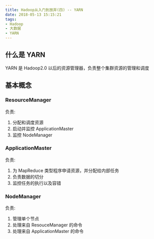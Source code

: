 ```yaml
---
title: Hadoop从入门到放弃(四) -- YARN
date: 2018-05-13 15:15:21
tags:
- Hadoop
- 大数据
- YARN
---
```

## 什么是 YARN
YARN 是 Hadoop2.0 以后的资源管理器，负责整个集群资源的管理和调度

## 基本概念

### ResourceManager
负责:
1. 分配和调度资源
2. 启动并监控 ApplicationMaster
3. 监控 NodeManager

### ApplicationMaster
负责:
1. 为 MapReduce 类型程序申请资源，并分配给内部任务
2. 负责数据的切分
3. 监控任务的执行以及容错

### NodeManager
负责:
1. 管理单个节点
2. 处理来自 ResouceManager 的命令
3. 处理来自 ApplicationMaster 的命令